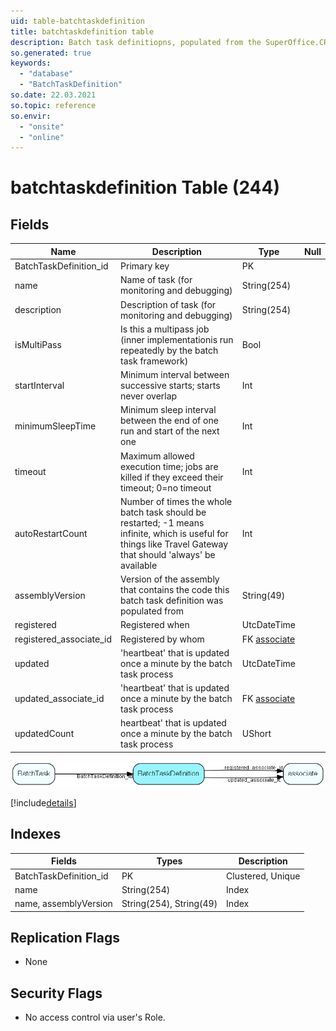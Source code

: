 ```yaml
---
uid: table-batchtaskdefinition
title: batchtaskdefinition table
description: Batch task definitiopns, populated from the SuperOffice.CRM.BatchProcessing.BatchTask attribute
so.generated: true
keywords:
  - "database"
  - "BatchTaskDefinition"
so.date: 22.03.2021
so.topic: reference
so.envir:
  - "onsite"
  - "online"
---
```


# batchtaskdefinition Table (244)

## Fields

| Name | Description | Type | Null |
|------|-------------|------|:----:|
|BatchTaskDefinition\_id|Primary key|PK| |
|name|Name of task (for monitoring and debugging)|String(254)| |
|description|Description of task (for monitoring and debugging)|String(254)| |
|isMultiPass|Is this a multipass job (inner implementationis run repeatedly by the batch task framework)|Bool| |
|startInterval|Minimum interval between successive starts; starts never overlap|Int| |
|minimumSleepTime|Minimum sleep interval between the end of one run and start of the next one|Int| |
|timeout|Maximum allowed execution time; jobs are killed if they exceed their timeout; 0=no timeout|Int| |
|autoRestartCount|Number of times the whole batch task should be restarted; -1 means infinite, which is useful for things like Travel Gateway that should &apos;always&apos; be available|Int| |
|assemblyVersion|Version of the assembly that contains the code this batch task definition was populated from|String(49)| |
|registered|Registered when|UtcDateTime| |
|registered\_associate\_id|Registered by whom|FK [associate](associate.md)| |
|updated|&apos;heartbeat&apos; that is updated once a minute by the batch task process|UtcDateTime| |
|updated\_associate\_id|&apos;heartbeat&apos; that is updated once a minute by the batch task process|FK [associate](associate.md)| |
|updatedCount|heartbeat&apos; that is updated once a minute by the batch task process|UShort| |


![BatchTaskDefinition table relationship diagram](./media/BatchTaskDefinition.png)

[!include[details](./includes/BatchTaskDefinition.md)]

## Indexes

| Fields | Types | Description |
|--------|-------|-------------|
|BatchTaskDefinition\_id |PK |Clustered, Unique |
|name |String(254) |Index |
|name, assemblyVersion |String(254), String(49) |Index |

## Replication Flags

* None

## Security Flags

* No access control via user's Role.

